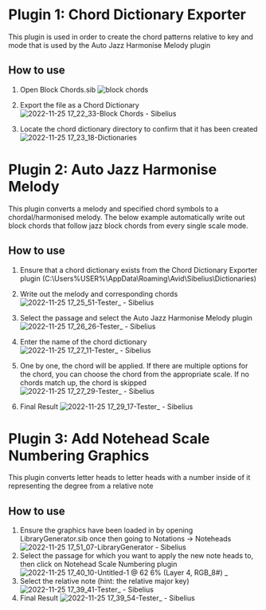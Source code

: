 # Plugin 1: Chord Dictionary Exporter
This plugin is used in order to create the chord patterns relative to key and mode that is used by the Auto Jazz Harmonise Melody plugin
## How to use
1. Open Block Chords.sib
![block chords](https://user-images.githubusercontent.com/53892067/203917115-8dc33494-ce23-42c8-9558-61d5cc0e97e8.png)

2. Export the file as a Chord Dictionary\
![2022-11-25 17_22_33-Block Chords - Sibelius](https://user-images.githubusercontent.com/53892067/203917122-7c2a20ff-953b-4ea4-8dfe-3731107d3d54.png)

3. Locate the chord dictionary directory to confirm that it has been created
![2022-11-25 17_23_18-Dictionaries](https://user-images.githubusercontent.com/53892067/203917294-e0ecfb8b-9416-4991-8d93-42d7fe7b213b.png)

# Plugin 2: Auto Jazz Harmonise Melody
This plugin converts a melody and specified chord symbols to a chordal/harmonised melody. The below example automatically write out block chords that follow jazz block chords from every single scale mode.
## How to use
1. Ensure that a chord dictionary exists from the Chord Dictionary Exporter plugin (C:\Users\%USER%\AppData\Roaming\Avid\Sibelius\Dictionaries)

2. Write out the melody and corresponding chords
![2022-11-25 17_25_51-Tester_ - Sibelius](https://user-images.githubusercontent.com/53892067/203917456-e127145a-4b3f-436c-a83e-4aa632717946.png)

3. Select the passage and select the Auto Jazz Harmonise Melody plugin
![2022-11-25 17_26_26-Tester_ - Sibelius](https://user-images.githubusercontent.com/53892067/203917473-fd7f6bac-1803-424f-81c5-42ef9b3df8b0.png)

4. Enter the name of the chord dictionary
![2022-11-25 17_27_11-Tester_ - Sibelius](https://user-images.githubusercontent.com/53892067/203917688-3dc11622-361d-44ab-9929-84bd30cb82cc.png)

5. One by one, the chord will be applied. If there are multiple options for the chord, you can choose the chord from the appropriate scale. If no chords match up, the chord is skipped
![2022-11-25 17_27_29-Tester_ - Sibelius](https://user-images.githubusercontent.com/53892067/203917722-90554dac-f9b2-4387-8b50-ad56e911d092.png)

6. Final Result
![2022-11-25 17_29_17-Tester_ - Sibelius](https://user-images.githubusercontent.com/53892067/203917735-4857800d-2f36-4304-ae56-e48e7e617aaf.png)

# Plugin 3: Add Notehead Scale Numbering Graphics
This plugin converts letter heads to letter heads with a number inside of it representing the degree from a relative note
## How to use
1. Ensure the graphics have been loaded in by opening LibraryGenerator.sib once then going to Notations -> Noteheads
![2022-11-25 17_51_07-LibraryGenerator - Sibelius](https://user-images.githubusercontent.com/53892067/203918273-a1d09513-8101-4ef7-ad98-0d4a52c513db.png)
2. Select the passage for which you want to apply the new note heads to, then click on Notehead Scale Numbering plugin
![2022-11-25 17_40_10-Untitled-1 @ 62 6% (Layer 4, RGB_8#) _](https://user-images.githubusercontent.com/53892067/203918329-d2492b81-a5bf-4951-bb1a-2bddb1b4d906.png)
3. Select the relative note (hint: the relative major key)
![2022-11-25 17_39_41-Tester_ - Sibelius](https://user-images.githubusercontent.com/53892067/203918448-355aeae5-75fa-475b-933e-9a42be7bea0f.png)
4. Final Result
![2022-11-25 17_39_54-Tester_ - Sibelius](https://user-images.githubusercontent.com/53892067/203918508-b5d3e02d-fd48-4da9-a13a-95333c76890c.png)
